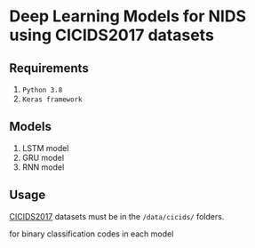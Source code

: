 # Deep Learning Models for NIDS using CICIDS2017 datasets 

## Requirements
1. `Python 3.8`
3. `Keras framework`

## Models
1. LSTM model
2. GRU model
3. RNN model

## Usage
[CICIDS2017](https://www.unb.ca/cic/datasets/ids-2017.html) datasets must be in the `/data/cicids/` folders. 

for binary classification codes in each model
